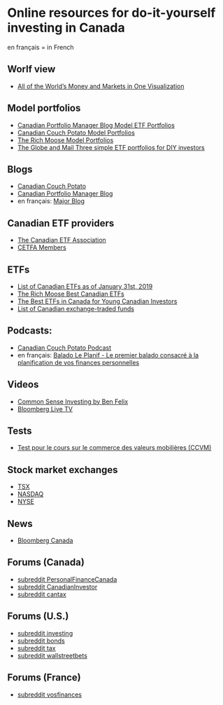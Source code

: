 # Online resources for do-it-yourself investing in Canada

en français = in French

## Worlf view

- [All of the World’s Money and Markets in One Visualization](http://money.visualcapitalist.com/worlds-money-markets-one-visualization-2017/)

## Model portfolios

- [Canadian Portfolio Manager Blog Model ETF Portfolios](http://www.canadianportfoliomanagerblog.com/model-etf-portfolios/)
- [Canadian Couch Potato Model Portfolios](https://canadiancouchpotato.com/model-portfolios/)
- [The Rich Moose Model Portfolios](http://therichmoose.com/portfolios/)
- [The Globe and Mail Three simple ETF portfolios for DIY investors](https://www.theglobeandmail.com/globe-investor/globe-advisor/three-simple-etf-portfolios-for-diy-investors/article37383218/)

## Blogs

- [Canadian Couch Potato](http://canadiancouchpotato.com/)
- [Canadian Portfolio Manager Blog](http://www.canadianportfoliomanagerblog.com/)
- en français: [Major Blog](https://majorblog.com/)

##  Canadian ETF providers

- [The Canadian ETF Association](http://cetfa.ca/)
- [CETFA Members](http://www.cetfa.ca/about/members.html)

## ETFs

- [List of Canadian ETFs as of January 31st, 2019](http://www.cetfa.ca/files/1551283736_ETF%20Association%20List%20of%20Funds%20-%20January%202019.xlsx)
- [The Rich Moose Best Canadian ETFs](http://therichmoose.com/etfs/)
- [The Best ETFs in Canada for Young Canadian Investors](https://youngandthrifty.ca/top-seven-etfs-young-canadian-investors/)
- [List of Canadian exchange-traded funds](https://en.wikipedia.org/wiki/List_of_Canadian_exchange-traded_funds)

## Podcasts:

- [Canadian Couch Potato Podcast](https://canadiancouchpotato.com/podcast/)
- en français: [Balado Le Planif - Le premier balado consacré à la planification de vos finances personnelles](https://baladoleplanif.com/)

## Videos

- [Common Sense Investing by Ben Felix](https://www.youtube.com/channel/UCDXTQ8nWmx_EhZ2v-kp7QxA/videos)
- [Bloomberg Live TV](https://www.bloomberg.com/live/us)

## Tests

- [Test pour le cours sur le commerce des valeurs mobilières (CCVM)](http://test.entrepreneurboursier.com/ccvm.html)

## Stock market exchanges

- [TSX](https://tmxmoney.com/en/index.html)
- [NASDAQ](https://www.nasdaq.com/)
- [NYSE](https://www.nyse.com/index)

## News

- [Bloomberg Canada](https://www.bloomberg.com/canada)

## Forums (Canada)

- [subreddit PersonalFinanceCanada](https://www.reddit.com/r/PersonalFinanceCanada/)
- [subreddit CanadianInvestor](https://www.reddit.com/r/CanadianInvestor/)
- [subreddit cantax](https://www.reddit.com/r/cantax/)

## Forums (U.S.)

- [subreddit investing](https://www.reddit.com/r/investing/)
- [subreddit bonds](https://www.reddit.com/r/bonds/)
- [subreddit tax](https://www.reddit.com/r/tax/)
- [subreddit wallstreetbets](https://www.reddit.com/r/wallstreetbets/)

## Forums (France)

- [subreddit vosfinances](https://www.reddit.com/r/vosfinances/)


